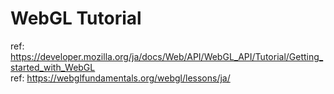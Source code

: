 # WebGL Tutorial
ref: https://developer.mozilla.org/ja/docs/Web/API/WebGL_API/Tutorial/Getting_started_with_WebGL  
ref: https://webglfundamentals.org/webgl/lessons/ja/

